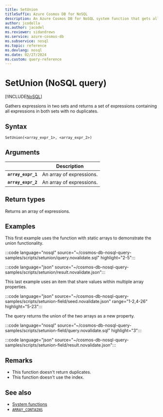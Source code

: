 ```yaml
---
title: SetUnion
titleSuffix: Azure Cosmos DB for NoSQL
description: An Azure Cosmos DB for NoSQL system function that gets all expressions in two sets.
author: jcodella
ms.author: jacodel
ms.reviewer: sidandrews
ms.service: azure-cosmos-db
ms.subservice: nosql
ms.topic: reference
ms.devlang: nosql
ms.date: 02/27/2024
ms.custom: query-reference
---
```


# SetUnion (NoSQL query)

[!INCLUDE[NoSQL](../../includes/appliesto-nosql.md)]

Gathers expressions in two sets and returns a set of expressions containing all expressions in both sets with no duplicates.

## Syntax

```nosql
SetUnion(<array_expr_1>, <array_expr_2>)
```

## Arguments

| | Description |
| --- | --- |
| **`array_expr_1`** | An array of expressions. |
| **`array_expr_2`** | An array of expressions. |

## Return types

Returns an array of expressions.

## Examples

This first example uses the function with static arrays to demonstrate the union functionality.

:::code language="nosql" source="~/cosmos-db-nosql-query-samples/scripts/setunion/query.novalidate.sql" highlight="2-5":::

:::code language="json" source="~/cosmos-db-nosql-query-samples/scripts/setunion/result.novalidate.json":::

This last example uses an item that share values within multiple array properties.

:::code language="json" source="~/cosmos-db-nosql-query-samples/scripts/setunion-field/seed.novalidate.json" range="1-2,4-26" highlight="5-23":::

The query returns the union of the two arrays as a new property.

:::code language="nosql" source="~/cosmos-db-nosql-query-samples/scripts/setunion-field/query.novalidate.sql" highlight="3":::

:::code language="json" source="~/cosmos-db-nosql-query-samples/scripts/setunion-field/result.novalidate.json":::

## Remarks

- This function doesn't return duplicates.
- This function doesn't use the index.

## See also

- [System functions](system-functions.yml)
- [`ARRAY_CONTAINS`](array-contains.md)

